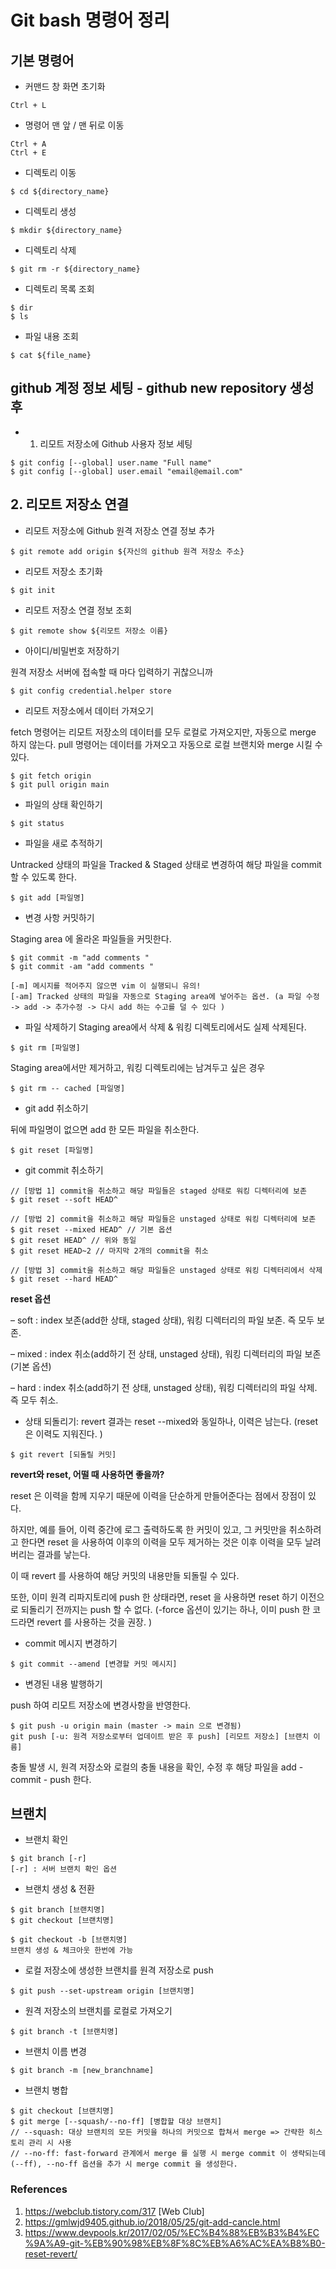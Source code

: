 # Git bash 명령어 정리

## 기본 명령어

- 커맨드 창 화면 초기화

```
Ctrl + L
```

- 명령어 맨 앞 / 맨 뒤로 이동

```
Ctrl + A
Ctrl + E
```

- 디렉토리 이동

```
$ cd ${directory_name}
```

- 디렉토리 생성

```
$ mkdir ${directory_name}
```

- 디렉토리 삭제

```
$ git rm -r ${directory_name}
```

- 디렉토리 목록 조회

```
$ dir
$ ls
```

- 파일 내용 조회

```
$ cat ${file_name}
```

## github 계정 정보 세팅 - github new repository 생성 후

- 1. 리모트 저장소에 Github 사용자 정보 세팅

```
$ git config [--global] user.name "Full name"
$ git config [--global] user.email "email@email.com"
```

## 2. 리모트 저장소 연결

- 리모트 저장소에 Github 원격 저장소 연결 정보 추가

```
$ git remote add origin ${자신의 github 원격 저장소 주소}
```

- 리모트 저장소 초기화

```
$ git init
```

- 리모트 저장소 연결 정보 조회

```
$ git remote show ${리모트 저장소 이름}
```

- 아이디/비밀번호 저장하기

원격 저장소 서버에 접속할 때 마다 입력하기 귀찮으니까

```
$ git config credential.helper store
```

- 리모트 저장소에서 데이터 가져오기

fetch 명령어는 리모트 저장소의 데이터를 모두 로컬로 가져오지만, 자동으로 merge 하지 않는다.
pull 명령어는 데이터를 가져오고 자동으로 로컬 브랜치와 merge 시킬 수 있다.

```
$ git fetch origin
$ git pull origin main
```

- 파일의 상태 확인하기

```
$ git status
```

- 파일을 새로 추적하기

Untracked 상태의 파일을 Tracked & Staged 상태로 변경하여 해당 파일을 commit 할 수 있도록 한다.

```
$ git add [파일명]
```

- 변경 사항 커밋하기

Staging area 에 올라온 파일들을 커밋한다.

```
$ git commit -m "add comments "
$ git commit -am "add comments "

[-m] 메시지를 적어주지 않으면 vim 이 실행되니 유의!
[-am] Tracked 상태의 파일을 자동으로 Staging area에 넣어주는 옵션. (a 파일 수정 -> add -> 추가수정 -> 다시 add 하는 수고를 덜 수 있다 )

```

- 파일 삭제하기
  Staging area에서 삭제 & 워킹 디렉토리에서도 실제 삭제된다.

```
$ git rm [파일명]
```

Staging area에서만 제거하고, 워킹 디렉토리에는 남겨두고 싶은 경우

```
$ git rm -- cached [파일명]
```

- git add 취소하기

뒤에 파일명이 없으면 add 한 모든 파일을 취소한다.

```
$ git reset [파일명]
```

- git commit 취소하기

```
// [방법 1] commit을 취소하고 해당 파일들은 staged 상태로 워킹 디렉터리에 보존
$ git reset --soft HEAD^

// [방법 2] commit을 취소하고 해당 파일들은 unstaged 상태로 워킹 디렉터리에 보존
$ git reset --mixed HEAD^ // 기본 옵션
$ git reset HEAD^ // 위와 동일
$ git reset HEAD~2 // 마지막 2개의 commit을 취소

// [방법 3] commit을 취소하고 해당 파일들은 unstaged 상태로 워킹 디렉터리에서 삭제
$ git reset --hard HEAD^

```

**reset 옵션**

– soft : index 보존(add한 상태, staged 상태), 워킹 디렉터리의 파일 보존. 즉 모두 보존.

– mixed : index 취소(add하기 전 상태, unstaged 상태), 워킹 디렉터리의 파일 보존 (기본 옵션)

– hard : index 취소(add하기 전 상태, unstaged 상태), 워킹 디렉터리의 파일 삭제. 즉 모두 취소.

- 상태 되돌리기: revert
  결과는 reset --mixed와 동일하나, 이력은 남는다. (reset 은 이력도 지워진다. )

```
$ git revert [되돌릴 커밋]
```

**revert와 reset, 어떨 때 사용하면 좋을까?**

reset 은 이력을 함께 지우기 때문에 이력을 단순하게 만들어준다는 점에서 장점이 있다.

하지만, 예를 들어, 이력 중간에 로그 출력하도록 한 커밋이 있고, 그 커밋만을 취소하려고 한다면 reset 을 사용하여 이후의 이력을 모두 제거하는 것은 이후 이력을 모두 날려버리는 결과를 낳는다.

이 때 revert 를 사용하여 해당 커밋의 내용만들 되돌릴 수 있다.

또한, 이미 원격 리파지토리에 push 한 상태라면, reset 을 사용하면 reset 하기 이전으로 되돌리기 전까지는 push 할 수 없다. (-force 옵션이 있기는 하나, 이미 push 한 코드라면 revert 를 사용하는 것을 권장. )

- commit 메시지 변경하기

```
$ git commit --amend [변경할 커밋 메시지]
```

- 변경된 내용 발행하기

push 하여 리모트 저장소에 변경사항을 반영한다.

```
$ git push -u origin main (master -> main 으로 변경됨)
git push [-u: 원격 저장소로부터 업데이트 받은 후 push] [리모트 저장소] [브랜치 이름]
```

충돌 발생 시, 원격 저장소와 로컬의 충돌 내용을 확인, 수정 후 해당 파일을 add - commit - push 한다.

## 브랜치

- 브랜치 확인

```
$ git branch [-r]
[-r] : 서버 브랜치 확인 옵션
```

- 브랜치 생성 & 전환

```
$ git branch [브랜치명]
$ git checkout [브랜치명]

$ git checkout -b [브랜치명]
브랜치 생성 & 체크아웃 한번에 가능
```

- 로컬 저장소에 생성한 브랜치를 원격 저장소로 push

```
$ git push --set-upstream origin [브랜치명]
```

- 원격 저장소의 브랜치를 로컬로 가져오기

```
$ git branch -t [브랜치명]
```

- 브랜치 이름 변경

```
$ git branch -m [new_branchname]
```

- 브랜치 병합

```
$ git checkout [브랜치명]
$ git merge [--squash/--no-ff] [병합할 대상 브랜치]
// --squash: 대상 브랜치의 모든 커밋을 하나의 커밋으로 합쳐서 merge => 간략한 히스토리 관리 시 사용
// --no-ff: fast-forward 관계에서 merge 를 실행 시 merge commit 이 생략되는데(--ff), --no-ff 옵션을 추가 시 merge commit 을 생성한다.
```

### References

1. https://webclub.tistory.com/317 [Web Club]
2. https://gmlwjd9405.github.io/2018/05/25/git-add-cancle.html
3. https://www.devpools.kr/2017/02/05/%EC%B4%88%EB%B3%B4%EC%9A%A9-git-%EB%90%98%EB%8F%8C%EB%A6%AC%EA%B8%B0-reset-revert/
